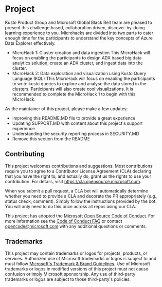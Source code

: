 # Project

Kusto Product Group and Microsoft Global Black Belt team are pleased to present this challenge based, collaboration driven, discover-by-doing learning experience to you. Microhacks are divided into two parts to cater enough time for the participants to understand the key concepts of Azure Data Explorer effectively.
- MicroHack 1: Cluster creation and data ingestion
This MicroHack will focus on enabling the participants to design ADX based big data analytics solution, create an ADX cluster, and ingest data into the cluster.
- MicroHack 2: Data exploration and visualization using Kusto Query Language (KQL)
This MicroHack will focus on enabling the participants to write kusto queries to explore and analyse the data stored in the clusters. Participants will also create cool visualizations. It is recommended to complete the MicroHack 1 to begin with this MicroHack.


As the maintainer of this project, please make a few updates:

- Improving this README.MD file to provide a great experience
- Updating SUPPORT.MD with content about this project's support experience
- Understanding the security reporting process in SECURITY.MD
- Remove this section from the README

## Contributing

This project welcomes contributions and suggestions.  Most contributions require you to agree to a
Contributor License Agreement (CLA) declaring that you have the right to, and actually do, grant us
the rights to use your contribution. For details, visit https://cla.opensource.microsoft.com.

When you submit a pull request, a CLA bot will automatically determine whether you need to provide
a CLA and decorate the PR appropriately (e.g., status check, comment). Simply follow the instructions
provided by the bot. You will only need to do this once across all repos using our CLA.

This project has adopted the [Microsoft Open Source Code of Conduct](https://opensource.microsoft.com/codeofconduct/).
For more information see the [Code of Conduct FAQ](https://opensource.microsoft.com/codeofconduct/faq/) or
contact [opencode@microsoft.com](mailto:opencode@microsoft.com) with any additional questions or comments.

## Trademarks

This project may contain trademarks or logos for projects, products, or services. Authorized use of Microsoft 
trademarks or logos is subject to and must follow 
[Microsoft's Trademark & Brand Guidelines](https://www.microsoft.com/en-us/legal/intellectualproperty/trademarks/usage/general).
Use of Microsoft trademarks or logos in modified versions of this project must not cause confusion or imply Microsoft sponsorship.
Any use of third-party trademarks or logos are subject to those third-party's policies.
